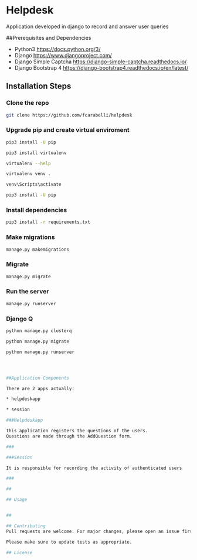 # Helpdesk


Application developed in django to record and answer user queries

##Prerequisites and Dependencies

* Python3 https://docs.python.org/3/
* Django https://www.djangoproject.com/
* Django Simple Captcha https://django-simple-captcha.readthedocs.io/
* Django Bootstrap 4 https://django-bootstrap4.readthedocs.io/en/latest/
##

## Installation Steps

### Clone the repo
```bash
git clone https://github.com/fcarabelli/helpdesk
```
###

### Upgrade pip and create virtual enviroment
```bash
pip3 install -U pip

pip3 install virtualenv

virtualenv --help

virtualenv venv . 

venv\Scripts\activate

pip3 install -U pip

```

###


### Install dependencies

```bash
pip3 install -r requirements.txt
```
###

### Make migrations
```bash
manage.py makemigrations
```

### Migrate
```bash
manage.py migrate
```

### Run the server
```bash
manage.py runserver
```

### Django Q
```bash
python manage.py clusterq

python manage.py migrate

python manage.py runserver




##Application Components

There are 2 apps actually:

* helpdeskapp

* session

###Helpdeskapp

This application registers the questions of the users.
Questions are made through the AddQuestion form.

###

###Session

It is responsible for recording the activity of authenticated users

###

##

## Usage


##

## Contributing
Pull requests are welcome. For major changes, please open an issue first to discuss what you would like to change.

Please make sure to update tests as appropriate.

## License
